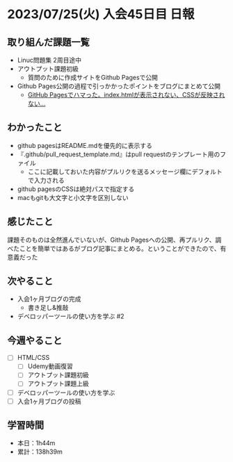 # 2023/07/25(火) 入会45日目 日報

## 取り組んだ課題一覧

- Linuc問題集 2周目途中
- アウトプット課題初級
  - 質問のために作成サイトをGithub Pagesで公開
- Github Pages公開の過程で引っかかったポイントをブログにまとめて公開
  - [GitHub Pagesでハマった。index.htmlが表示されない、CSSが反映されない...](https://wsigma.hatenablog.com/entry/2023/07/25/211819)

## わかったこと

- github pagesはREADME.mdを優先的に表示する
- 『.github/pull_request_template.md』はpull requestのテンプレート用のファイル
  - ここに記載しておいた内容がプルリクを送るメッセージ欄にデフォルトで入力される
- github pagesのCSSは絶対パスで指定する
- macもgitも大文字と小文字を区別しない

## 感じたこと

課題そのものは全然進んでいないが、Github Pagesへの公開、再プルリク、調べたことを簡単ではあるがブログ記事にまとめる。ということができたので、有意義だった

## 次やること

- 入会1ヶ月ブログの完成
  - 書き足し&推敲
- デベロッパーツールの使い方を学ぶ #2

## 今週やること

- [ ] HTML/CSS
  - [ ] Udemy動画復習
  - [ ] アウトプット課題初級
  - [ ] アウトプット課題上級
- [ ] デベロッパーツールの使い方を学ぶ
- [ ] 入会1ヶ月ブログの投稿

## 学習時間

- 本日：1h44m
- 累計：138h39m
